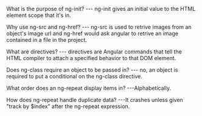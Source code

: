 What is the purpose of ng-init?
--- ng-init gives an initial value to the HTML element scope that it's in.

Why use ng-src and ng-href?
--- ng-src is used to retrive images from an object's image url and ng-href would ask angular to retrive an image contained in a file in the project.

What are directives?
--- directives are Angular commands that tell the HTML compiler to attach a specified behavior to that DOM element.

Does ng-class require an object to be passed in?
--- no, an object is required to put a conditional on the ng-class directive.

What order does an ng-repeat display items in?
---Alphabetically.

How does ng-repeat handle duplicate data?
---It crashes unless given "track by $index" after the ng-repeat expression.
